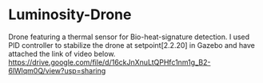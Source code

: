 # Luminosity-Drone
Drone featuring a thermal sensor for Bio-heat-signature detection.
I used PID controller to stabilize the drone at setpoint[2.2.20] in Gazebo and have attached the link of video below.
https://drive.google.com/file/d/16ckJnXnuLtQPHfc1nm1g_B2-6lWlqm0Q/view?usp=sharing
